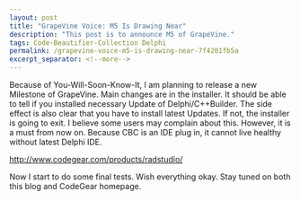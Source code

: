 ```yaml
---
layout: post
title: "GrapeVine Voice: M5 Is Drawing Near"
description: "This post is to announce M5 of GrapeVine."
tags: Code-Beautifier-Collection Delphi
permalink: /grapevine-voice-m5-is-drawing-near-7f4201fb5a
excerpt_separator: <!--more-->
---
```

Because of You-Will-Soon-Know-It, I am planning to release a new Milestone of GrapeVine. Main changes are in the installer. It should be able to tell if you installed necessary Update of Delphi/C++Builder. The side effect is also clear that you have to install latest Updates. If not, the installer is going to exit. I believe some users may complain about this. However, it is a must from now on. Because CBC is an IDE plug in, it cannot live healthy without latest Delphi IDE.

http://www.codegear.com/products/radstudio/

Now I start to do some final tests. Wish everything okay. Stay tuned on both this blog and CodeGear homepage.
<!--more-->
